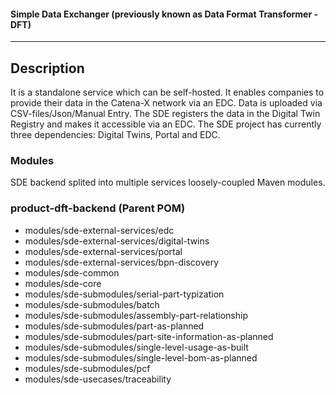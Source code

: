 #### Simple Data Exchanger (previously known as Data Format Transformer - DFT) 
---
## Description
It is a standalone service which can be self-hosted. It enables companies to provide their data in the Catena-X network via an EDC. Data is uploaded via CSV-files/Json/Manual Entry. The SDE registers the data in the Digital Twin Registry and makes it accessible via an EDC. The SDE project has currently three dependencies: Digital Twins, Portal and EDC.

### Modules

SDE backend splited into multiple services loosely-coupled Maven modules.

### product-dft-backend (Parent POM)

- modules/sde-external-services/edc
- modules/sde-external-services/digital-twins
- modules/sde-external-services/portal
- modules/sde-external-services/bpn-discovery
- modules/sde-common
- modules/sde-core
- modules/sde-submodules/serial-part-typization
- modules/sde-submodules/batch
- modules/sde-submodules/assembly-part-relationship
- modules/sde-submodules/part-as-planned
- modules/sde-submodules/part-site-information-as-planned
- modules/sde-submodules/single-level-usage-as-built
- modules/sde-submodules/single-level-bom-as-planned
- modules/sde-submodules/pcf
- modules/sde-usecases/traceability
